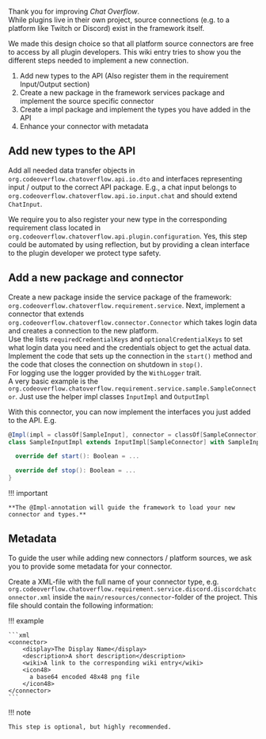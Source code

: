 Thank you for improving *Chat Overflow*.  
While plugins live in their own project, source connections (e.g. to a platform like Twitch or Discord) exist in the framework itself.  
<!-- By this measure, we can make sure that everyone profits from the same features.   -->
We made this design choice so that all platform source connectors are free to access by all plugin developers.
This wiki entry tries to show you the different steps needed to implement a new connection.

1. Add new types to the API (Also register them in the requirement Input/Output section)
2. Create a new package in the framework services package and implement the source specific connector
3. Create a impl package and implement the types you have added in the API
4. Enhance your connector with metadata

## Add new types to the API

Add all needed data transfer objects in `org.codeoverflow.chatoverflow.api.io.dto` and interfaces representing input / output to the correct API package. E.g., a chat input belongs to `org.codeoverflow.chatoverflow.api.io.input.chat` and should extend `ChatInput`.

We require you to also register your new type in the corresponding requirement class located in `org.codeoverflow.chatoverflow.api.plugin.configuration`. Yes, this step could be automated by using reflection, but by providing a clean interface to the plugin developer we protect type safety.

## Add a new package and connector

Create a new package inside the service package of the framework: `org.codeoverflow.chatoverflow.requirement.service`. Next, implement a connector that extends `org.codeoverflow.chatoverflow.connector.Connector` which takes login data and creates a connection to the new platform.  
Use the lists `requiredCredentialKeys` and `optionalCredentialKeys` to set what login data you need and the credentials object to get the actual data.  
Implement the code that sets up the connection in the `start()` method and the code that closes the connection on shutdown in `stop()`.  
For logging use the logger provided by the `WithLogger` trait.  
A very basic example is the `org.codeoverflow.chatoverflow.requirement.service.sample.SampleConnector`.
Just use the helper impl classes `InputImpl` and `OutputImpl`

With this connector, you can now implement the interfaces you just added to the API. E.g.

```scala tab=
@Impl(impl = classOf[SampleInput], connector = classOf[SampleConnector])
class SampleInputImpl extends InputImpl[SampleConnector] with SampleInput with WithLogger {

  override def start(): Boolean = ...

  override def stop(): Boolean = ...
}
```

!!! important
    
    **The @Impl-annotation will guide the framework to load your new connector and types.**

## Metadata

To guide the user while adding new connectors / platform sources, we ask you to provide some metadata for your connector.

Create a XML-file with the full name of your connector type, e.g. `org.codeoverflow.chatoverflow.requirement.service.discord.discordchatconnector.xml` inside the `main/resources/connector`-folder of the project. This file should contain the following information:

!!! example
    
    ```xml
    <connector>
        <display>The Display Name</display>
        <description>A short description</description>
        <wiki>A link to the corresponding wiki entry</wiki>
        <icon48>
          a base64 encoded 48x48 png file
        </icon48>
    </connector>
    ```

!!! note 
    
    This step is optional, but highly recommended.

